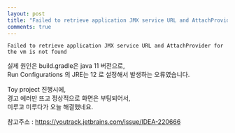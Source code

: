 ```yaml
---
layout: post
title: "Failed to retrieve application JMX service URL and AttachProvider for the vm is not found"
comments: true
---
```


```
Failed to retrieve application JMX service URL and AttachProvider for the vm is not found
```

실제 원인은 build.gradle은 java 11 버전으로,  
Run Configurations 의 JRE는 12 로 설정해서 발생하는 오류였습니다.  

Toy project 진행시에,  
경고 에러만 뜨고 정상적으로 화면은 부팅되어서,   
미루고 미루다가 오늘 해결했네요.



참고주소 : https://youtrack.jetbrains.com/issue/IDEA-220666
